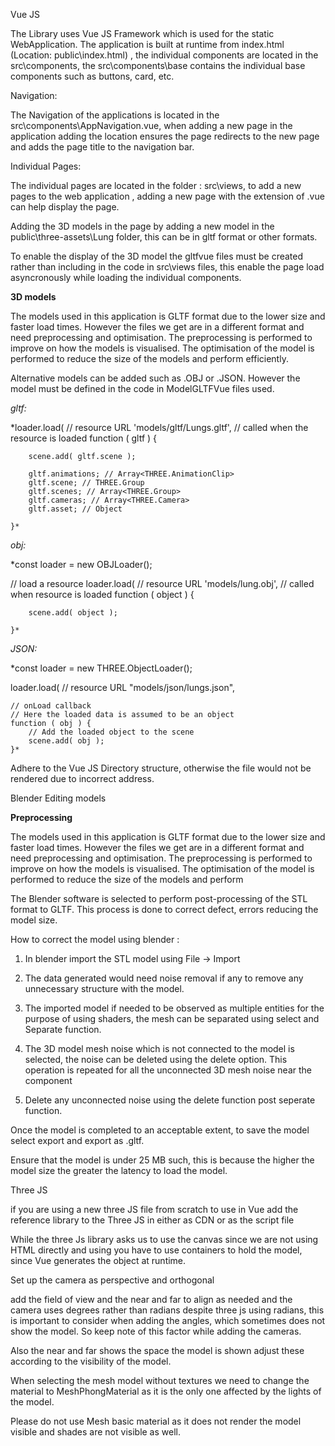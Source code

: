 Vue JS

The Library uses Vue JS Framework which is used for the static WebApplication. The application is built at runtime from index.html (Location: public\index.html) , the individual components are located in the src\components, the src\components\base contains the individual base components such as buttons, card, etc.

Navigation:

The Navigation of the applications is located in the src\components\AppNavigation.vue, when adding a new page in the application adding the location ensures the page redirects to the new page and adds the page title to the navigation bar.

Individual Pages:

The individual pages are located in the folder : src\views, to add a new pages to the web application , adding a new page with the extension of .vue can help display the page.

Adding the 3D models in the page by adding a new model in the public\three-assets\Lung folder, this can be in gltf format or other formats.

To enable the display of the 3D model the gltfvue files must be created rather than including in the code in src\views files, this enable the page load asyncronously while loading the individual components. 

**3D models**

The models used in this application is GLTF format due to the lower size and faster load times. However the files we get are in a different format and need preprocessing and optimisation. The preprocessing is performed to improve on how the models is visualised. The optimisation of the model is performed to reduce the size of the models and perform efficiently.

Alternative models can be added such as .OBJ or .JSON. However the model must be defined in the code in ModelGLTFVue files used. 

*gltf:*

*loader.load(
	// resource URL
	'models/gltf/Lungs.gltf',
	// called when the resource is loaded
	function ( gltf ) {

		scene.add( gltf.scene );

		gltf.animations; // Array<THREE.AnimationClip>
		gltf.scene; // THREE.Group
		gltf.scenes; // Array<THREE.Group>
		gltf.cameras; // Array<THREE.Camera>
		gltf.asset; // Object

	}*

*obj:*

*const loader = new OBJLoader();

// load a resource
loader.load(
	// resource URL
	'models/lung.obj',
	// called when resource is loaded
	function ( object ) {

		scene.add( object );

	}*

*JSON:*

*const loader = new THREE.ObjectLoader();

loader.load(
	// resource URL
	"models/json/lungs.json",

	// onLoad callback
	// Here the loaded data is assumed to be an object
	function ( obj ) {
		// Add the loaded object to the scene
		scene.add( obj );
	}*

Adhere to the Vue JS Directory structure, otherwise the file would not be rendered due to incorrect address.

Blender Editing models

**Preprocessing**

The models used in this application is GLTF format due to the lower size and faster load times. However the files we get are in a different format and need preprocessing and optimisation. The preprocessing is performed to improve on how the models is visualised. The optimisation of the model is performed to reduce the size of the models and perform

The Blender software is selected to perform post-processing of the STL format to GLTF. This process is done to correct defect, errors reducing the model size.

How to correct the model using blender :

1. In blender import the STL model using File → Import
2. The data generated would need noise removal if any to remove any unnecessary structure with the model.

3.	The imported model if needed to be observed as multiple entities for the purpose of using shaders, the mesh can be separated using select and Separate function.

4. The 3D model mesh noise which is not connected to the model is selected, the noise can be deleted using the delete option. This operation is repeated for all the unconnected 3D mesh noise near the component

5.	Delete any unconnected noise using the delete function post seperate function.

Once the model is completed to an acceptable extent, to save the model select export  and export as .gltf.

Ensure that the model is under 25 MB such, this is because the higher the model size the greater the latency to load the model.

Three JS 

if you are using a new three JS file from scratch to use in Vue add the reference library to the Three JS in either as CDN or as the script file <script type="module">

import * as THREE from './resources/threejs/r132/build/three.module.js';</script>

While the three Js library asks us to use the canvas since we are not using HTML directly and using you have to use containers to hold the model, since Vue generates the object at runtime.

Set up the camera as perspective and orthogonal

add the field of view and the near and far to align as needed and the camera uses degrees rather than radians despite three js using radians, this is important to consider when adding the angles, which sometimes does not show the model. So keep note of this factor while adding the cameras.

Also the near and far shows the space the model is shown adjust these according to the visibility of the model.

When selecting the mesh model without textures we need to change the material to MeshPhongMaterial as it is the only one affected by the lights of the model.

Please do not use Mesh basic material as it does not render the model visible and shades are not visible as well.
